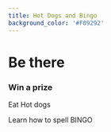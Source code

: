 ```yaml
---
title: Hot Dogs and Bingo
background_color: '#F09292'
---
```


# Be there

### Win a prize

Eat Hot dogs

Learn how to spell BINGO
